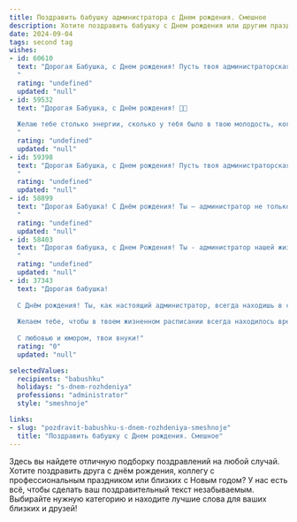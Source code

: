 ```yaml
---
title: Поздравить бабушку администратора c Днем рождения. Смешное
description: Хотите поздравить бабушку c Днем рождения или другим праздником? Наш ИИ создаст незабываемое поздравление, а вы обязательно выделитесь среди других.  
date: 2024-09-04
tags: second tag
wishes:
- id: 60610
  text: "Дорогая Бабушка, с Днем рождения! Пусть твоя администраторская жилка помогает тебе не только справляться с домашними делами, но и управлять всеми, кто тебя окружает! Желаем тебе море позитива, крепкого здоровья и чтобы все твои решения были мудрыми и своевременными, как у настоящего администратора-гуру!
  "
  rating: "undefined"
  updated: "null"
- id: 59532
  text: "Дорогая Бабушка, с Днём рождения! 🥳🎉
  
  Желаю тебе столько энергии, сколько у тебя было в твою молодость, когда ты управляла целым офисом как настоящая королева администратор! 👑  Пусть твоя жизнь будет такой же организованной, как твои рабочие столы, а пенсия — такой же щедрой, как твои бонусы! 😄💰
  "
  rating: "undefined"
  updated: "null"
- id: 59398
  text: "Дорогая Бабушка, с Днем рождения! Пусть твоя администраторская хватка не знает границ, а твоя власть над внуками будет только крепнуть! Желаем тебе неугасимой энергии, адекватных клиентов и, конечно же, безграничного счастья! 🎉
  "
  rating: "undefined"
  updated: "null"
- id: 58899
  text: "Дорогая Бабушка! С Днём рождения! Ты – администратор не только своей семьи, но и всего нашего мира.  С твоей «строгой рукой» все всегда в порядке, и порядок этот – просто шедевр! Желаем тебе энергии, как у Duracell'а, и юмора, как у  Zorro!
  "
  rating: "undefined"
  updated: "null"
- id: 58403
  text: "Дорогая бабушка, с Днем Рождения! Ты - администратор нашей жизни, управляешь ею с такой же эффективностью, как и своим компьютером. Желаем тебе, чтобы в твоей жизни было столько же оптимизма, сколько у тебя в папке \"Неотложные дела\", а количество \"ошибок\" свелось к минимуму! 🎉
  "
  rating: "undefined"
  updated: "null"
- id: 37343
  text: "Дорогая бабушка!
  
  С Днём рождения! Ты, как настоящий администратор, всегда находишь в своем меню время для нас – своих внуков. Ты умеешь распределять задания не только в офисе, но и на кухне: «Сходи купить хлеба», «Помой посуду», «Давай-ка чаю!»
  
  Желаем тебе, чтобы в твоем жизненном расписании всегда находилось время для радости, смеха и праздников! Пусть твой труд по администрированию счастья будет вознагражден самыми сладкими моментами. А на пенсию мы тебе разрешаем не выходить – ты и дома всё администрируй, только в комфорте и с чашечкой чая!
  
  С любовью и юмором, твои внуки!"
  rating: "0"
  updated: "null"

selectedValues:
  recipients: "babushku"
  holidays: "s-dnem-rozhdeniya"
  professions: "administrator"
  style: "smeshnoje"

links:
- slug: "pozdravit-babushku-s-dnem-rozhdeniya-smeshnoje"
  title: "Поздравить бабушку c Днем рождения. Смешное"
---
```


Здесь вы найдете отличную подборку поздравлений на любой случай. 
Хотите поздравить друга с днём рождения, коллегу с профессиональным праздником или близких с Новым годом? У нас есть всё, чтобы сделать ваш поздравительный текст незабываемым. Выбирайте нужную категорию и находите лучшие слова для ваших близких и друзей!
